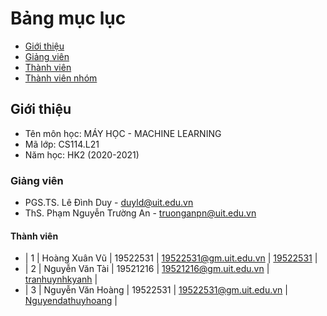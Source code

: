 # Bảng mục lục
* [Giới thiệu](#giới-thiệu)
* [Giảng viên](#giảng-viên)
* [Thành viên](#thành-viên)
* [Thành viên nhóm](#thành-viên-nhóm)

## Giới thiệu
* Tên môn học: MÁY HỌC - MACHINE LEARNING
* Mã lớp: CS114.L21
* Năm học: HK2 (2020-2021)
### Giảng viên
* PGS.TS. Lê Đình Duy - duyld@uit.edu.vn
* ThS. Phạm Nguyễn Trường An - truonganpn@uit.edu.vn
#### Thành viên
* | 1 | Hoàng Xuân Vũ     | 19522531 | 19522531@gm.uit.edu.vn | [19522531](https://github.com/19522531) | 
* | 2 | Nguyễn Văn Tài    | 19521216 | 19521216@gm.uit.edu.vn | [tranhuynhkyanh](https://github.com/tranhuynhkyanh) |
* | 3 | Nguyễn Văn Hoàng  | 19522531 | 19522531@gm.uit.edu.vn | [Nguyendathuyhoang](https://github.com/nguyendathuyhoang) | 
